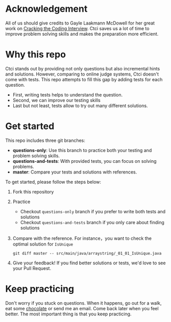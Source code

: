 # Acknowledgement
All of us should give credits to Gayle Laakmann McDowell for her great work on [Cracking the Coding Interview](http://amzn.to/2zTpjdP). 
Ctci saves us a lot of time to improve problem solving skills and makes the preparation more efficient.


# Why this repo
Ctci stands out by providing not only questions but also incremental hints and solutions. However, comparing to 
online judge systems, Ctci doesn't come with tests. This repo attempts to fill this gap by adding tests for each question. 
- First, writing tests helps to understand the question.
- Second, we can improve our testing skills
- Last but not least, tests allow to try out many different solutions.

# Get started

This repo includes three git branches:
- **questions-only**: Use this branch to practice both your testing and problem solving skills.
- **questions-and-tests**: With provided tests, you can focus on solving problems.
- **master**: Compare your tests and solutions with references.

To get started, please follow the steps below:
1. Fork this repository
2. Practice
    - Checkout `questions-only` branch if you prefer to write both tests and solutions
    - Checkout `questions-and-tests` branch if you only care about finding solutions
3. Compare with the reference. For instance，you want to check the optimal solution for `IsUnique`

    ```git diff master -- src/main/java/arraystring/_01_01_IsUnique.java```

4. Give your feedback! If you find better solutions or tests, we'd love to see your Pull Request. 
    
# Keep practicing

Don't worry if you stuck on questions. When it happens, go out for a walk, eat some [chocolate](http://amzn.to/2nGetGv) 
or send me an email. Come back later when you feel better. The most important thing is that you keep practicing.
